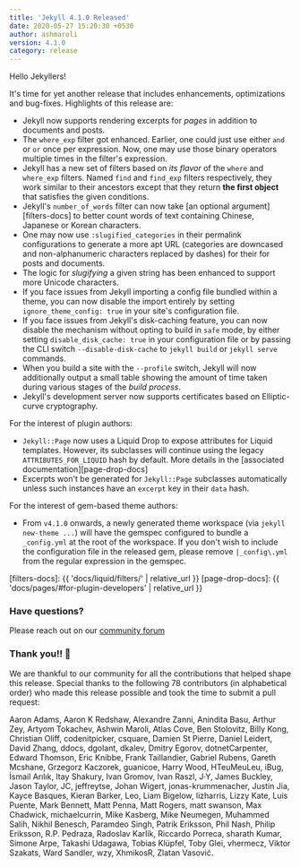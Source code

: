 ```yaml
---
title: 'Jekyll 4.1.0 Released'
date: 2020-05-27 15:20:30 +0530
author: ashmaroli
version: 4.1.0
category: release
---
```


Hello Jekyllers!

It's time for yet another release that includes enhancements, optimizations and bug-fixes. Highlights of this release
are:

* Jekyll now supports rendering excerpts for *pages* in addition to documents and posts.
* The `where_exp` filter got enhanced.  Earlier, one could just use either `and` or `or` once per expression. Now, one
may use those binary operators multiple times in the filter's expression.
* Jekyll has a new set of filters based on *its flavor* of the `where` and `where_exp` filters. Named `find` and
`find_exp` filters respectively, they work similar to their ancestors except that they return **the first object** that
satisfies the given conditions.
* Jekyll's `number_of_words` filter can now take [an optional argument][filters-docs] to better count words of text
containing Chinese, Japanese or Korean characters.
* One may now use `:slugified_categories` in their permalink configurations to generate a more apt URL (categories are
downcased and non-alphanumeric characters replaced by dashes) for their for posts and documents.
* The logic for *slugifying* a given string has been enhanced to support more Unicode characters.
* If you face issues from Jekyll importing a config file bundled within a theme, you can now disable the import entirely
by setting `ignore_theme_config: true` in your site's configuration file.
* If you face issues from Jekyll's disk-caching feature, you can now disable the mechanism without opting to build in
`safe` mode, by either setting `disable_disk_cache: true` in your configuration file or by passing the CLI switch
`--disable-disk-cache` to `jekyll build` or `jekyll serve` commands.
* When you build a site with the `--profile` switch, Jekyll will now additionally output a small table showing the amount
of time taken during various stages of the *build process*.
* Jekyll's development server now supports certificates based on Elliptic-curve cryptography.

For the interest of plugin authors:
* `Jekyll::Page` now uses a Liquid Drop to expose attributes for Liquid templates. However, its subclasses will continue
using the legacy `ATTRIBUTES_FOR_LIQUID` hash by default. More details in the [associated documentation][page-drop-docs]
* Excerpts won't be generated for `Jekyll::Page` subclasses automatically unless such instances have an `excerpt` key in
their `data` hash.

For the interest of gem-based theme authors:
* From `v4.1.0` onwards, a newly generated theme workspace (via `jekyll new-theme ...`) will have the gemspec configured
to bundle a `_config.yml` at the root of the workspace. If you don't wish to include the configuration file in the
released gem, please remove `|_config\.yml` from the regular expression in the gemspec.

[filters-docs]: {{ 'docs/liquid/filters/' | relative_url }}
[page-drop-docs]: {{ 'docs/pages/#for-plugin-developers' | relative_url }}


### Have questions?

Please reach out on our [community forum](https://talk.jekyllrb.com)


### Thank you!! :bow:

We are thankful to our community for all the contributions that helped shape this release.
Special thanks to the following 78 contributors (in alphabetical order) who made this release possible and took the time
to submit a pull request:

Aaron Adams, Aaron K Redshaw, Alexandre Zanni, Anindita Basu, Arthur Zey, Artyom Tokachev, Ashwin Maroli, Atlas Cove,
Ben Stolovitz, Billy Kong, Christian Oliff, codenitpicker, csquare, Damien St Pierre, Daniel Leidert, David Zhang,
ddocs, dgolant, dkalev, Dmitry Egorov, dotnetCarpenter, Edward Thomson, Eric Knibbe, Frank Taillandier, Gabriel Rubens,
Gareth Mcshane, Grzegorz Kaczorek, guanicoe, Harry Wood, HTeuMeuLeu, iBug, İsmail Arılık, Itay Shakury, Ivan Gromov,
Ivan Raszl, J·Y, James Buckley, Jason Taylor, JC, jeffreytse, Johan Wigert, jonas-krummenacher, Justin Jia,
Kayce Basques, Kieran Barker, Leo, Liam Bigelow, lizharris, Lizzy Kate, Luis Puente, Mark Bennett, Matt Penna,
Matt Rogers, matt swanson, Max Chadwick, michaelcurrin, Mike Kasberg, Mike Neumegen, Muhammed Salih, Nikhil Benesch,
Paramdeo Singh, Patrik Eriksson, Phil Nash, Philip Eriksson, R.P. Pedraza, Radoslav Karlík, Riccardo Porreca,
sharath Kumar, Simone Arpe, Takashi Udagawa, Tobias Klüpfel, Toby Glei, vhermecz, Viktor Szakats, Ward Sandler, wzy,
XhmikosR, Zlatan Vasović.

